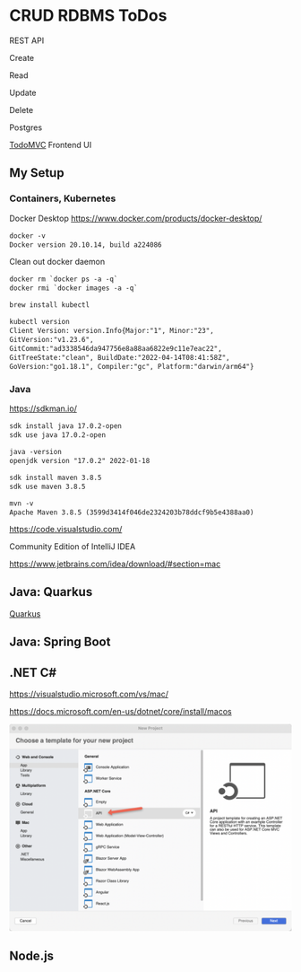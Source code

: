 # CRUD RDBMS ToDos

REST API

Create

Read

Update

Delete

Postgres

[TodoMVC](https://todomvc.com/) Frontend UI


## My Setup

### Containers, Kubernetes

Docker Desktop
https://www.docker.com/products/docker-desktop/

```
docker -v
Docker version 20.10.14, build a224086
```

Clean out docker daemon

```
docker rm `docker ps -a -q`
docker rmi `docker images -a -q`
```

```
brew install kubectl
```

```
kubectl version
Client Version: version.Info{Major:"1", Minor:"23", GitVersion:"v1.23.6", GitCommit:"ad3338546da947756e8a88aa6822e9c11e7eac22", GitTreeState:"clean", BuildDate:"2022-04-14T08:41:58Z", GoVersion:"go1.18.1", Compiler:"gc", Platform:"darwin/arm64"}
```

### Java

https://sdkman.io/

```
sdk install java 17.0.2-open
sdk use java 17.0.2-open
```


```
java -version 
openjdk version "17.0.2" 2022-01-18
```

```
sdk install maven 3.8.5
sdk use maven 3.8.5
```

```
mvn -v
Apache Maven 3.8.5 (3599d3414f046de2324203b78ddcf9b5e4388aa0)
```

https://code.visualstudio.com/

Community Edition of IntelliJ IDEA

https://www.jetbrains.com/idea/download/#section=mac


## Java: Quarkus 


[Quarkus](https://github.com/burrsutter/todo-apps/blob/main/quarkus.md)



## Java: Spring Boot



## .NET C#

https://visualstudio.microsoft.com/vs/mac/


https://docs.microsoft.com/en-us/dotnet/core/install/macos


![Visual Studio](images/visual-studio-1.png)

## Node.js 

